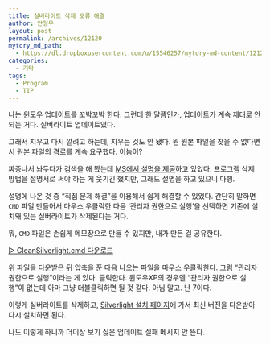 ```yaml
---
title: 실버라이트 삭제 오류 해결
author: 안형우
layout: post
permalink: /archives/12120
mytory_md_path:
  - https://dl.dropboxusercontent.com/u/15546257/mytory-md-content/12120-silverlight.md
categories:
  - 기타
tags:
  - Program
  - TIP
---
```

나는 윈도우 업데이트를 꼬박꼬박 한다. 그런데 한 달쯤인가, 업데이트가 계속 제대로 안 되는 거다. 실버라이트 업데이트였다.

그래서 지우고 다시 깔려고 하는데, 지우는 것도 안 됐다. 뭔 원본 파일을 찾을 수 없다면서 원본 파일의 경로를 계속 요구했다. 이놈이?

짜증나서 놔두다가 검색을 해 봤는데 [MS에서 설명을 제공][1]하고 있었다. 프로그램 삭제 방법을 설명서로 써야 하는 게 웃기긴 했지만, 그래도 설명을 하고 있으니 다행.

설명에 나온 것 중 &#8220;직접 문제 해결&#8221;을 이용해서 쉽게 해결할 수 있었다. 간단히 말하면 `CMD` 파일 만들어서 마우스 우클릭한 다음 &#8216;관리자 권한으로 실행&#8217;을 선택하면 기존에 설치돼 있는 실버라이트가 삭제된다는 거다.

뭐, `CMD` 파일은 손쉽게 메모장으로 만들 수 있지만, 내가 만든 걸 공유한다.

[▷ CleanSilverlight.cmd 다운로드][2]

위 파일을 다운받은 뒤 압축을 푼 다음 나오는 파일을 마우스 우클릭한다. 그럼 &#8220;관리자 권한으로 실행&#8221;이라는 게 있다. 클릭한다. 윈도우XP의 경우엔 &#8220;관리자 권한으로 실행&#8221;이 없는데 아마 그냥 더블클릭하면 될 것 같다. 아님 말고. 난 7이다.

이렇게 실버라이트를 삭제하고, [Silverlight 설치 페이지][3]에 가서 최신 버전을 다운받아 다시 설치하면 된다.

나도 이렇게 하니까 더이상 보기 싫은 업데이트 실패 메시지 안 뜬다.

 [1]: http://support.microsoft.com/kb/2608523/ko
 [2]: http://mytory.net/uploads/legacy/CleanSilverlight.7z
 [3]: http://www.microsoft.com/getsilverlight/get-started/install/default.aspx